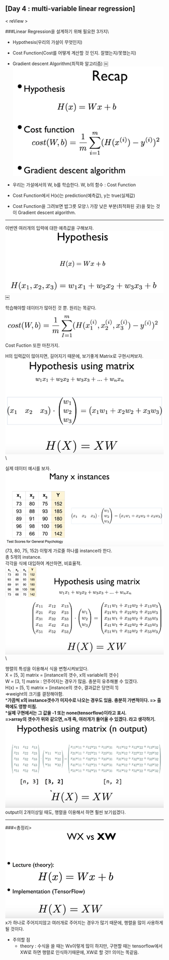 ## [Day 4 : multi-variable linear regression]

< reView >

###Linear Regression을 설계하기 위해 필요한 3가지\
- Hypothesis(우리의 가설이 무엇인지)
- Cost Function(Cost를 어떻게 계산할 것 인지. 잘했는지/못했는지)
- Gradient descent Algorithm(최적화 알고리즘)
￼
![day4-1](/image_File/day4-1.png)

- 우리는 가설에서의 W, b를 학습한다. W, b의 함수 : Cost Function
- Cost Function에서 H(x)는 prediction(예측값), y는 true(실제값)
- Cost Function을 그려보면 밥그릇 모양.\ 
가장 낮은 부분(최적화된 곳)을 찾는 것이 Gradient descent algorithm.

****

이번엔 여러개의 입력에 대한 예측값을 구해보자.\
![day4-2](/image_File/day4-2.png)￼

학습해야할 데이터가 많아진 것 뿐. 원리는 똑같다.\
![day4-3](/image_File/day4-3.png)\
Cost Fuction 또한 마찬가지.

H의 입력값이 많아지면, 길어지기 때문에, 보기좋게 Matrix로 구현시켜보자.\
![day4-4](/image_File/day4-4.png)\
 
실제 데이터 예시를 보자.\
![day4-5](/image_File/day4-5.png)\
(73, 80, 75, 152) 이렇게 가로줄 하나를 instance라 한다.\
총 5개의 instance. \
각각을 식에 대입하여 계산하면, 비효율적.\
![day4-6](/image_File/day4-6.png)\

행렬의 특성을 이용해서 식을 변형시켜보았다.\
X = [5, 3] matrix = [instance의 갯수, x의 variable의 갯수]\
W = [3, 1] matrix : 안주어지는 경우가 많음. 충분히 유추해볼 수 있겠다.\
H(x) = [5, 1] matrix = [instance의 갯수, 결과값은 당연히 1]\
=>weight의 크기를 결정해야함.\
***가끔씩 x의 instance갯수가 미지수로 나오는 경우도 있음. 충분히 가변적이다. => 출력에도 영향 미침.**\
***실제 구현에서는 그 값을 -1 또는 none(tensorflow)이라고 표시.**\
**=>array의 갯수가 위와 같으면, n개 즉, 여러개가 들어올 수 있겠다. 라고 생각하기.**\
![day4-7](/image_File/day4-7.png)\
output이 2개이상일 때도, 행렬을 이용해서 하면 훨씬 보기쉽겠다.
****
###<총정리>
![day4-8](/image_File/day4-8.png)\
x가 하나로 주어지지않고 여러개로 주어지는 경우가 많기 때문에, 행렬을 많이 사용하게 될 것이다.

* 주의할 점
    * theory : 수식을 쓸 때는 Wx이렇게 많이 하지만, 구현할 때는 tensorflow에서 XW로 하면 행렬로 인식하기때문에, XW로 할 것!! 의미는 똑같음.

